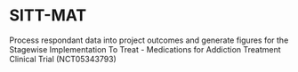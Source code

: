 # SITT-MAT
Process respondant data into project outcomes and generate figures for the Stagewise Implementation To Treat - Medications for Addiction Treatment Clinical Trial (NCT05343793)
